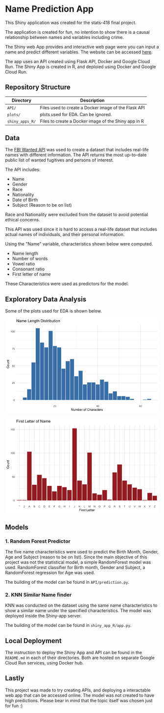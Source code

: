 # Name Prediction App
This Shiny application was created for the stats-418 final project. 

The application is created for fun, no intention to show there is a causal relationship between names and variables including crime. 

The Shiny web App provides and interactive web page were you can input a name and predict different variables. 
The website can be accessed [here](https://finalproject-app-883217264014.us-west1.run.app).

The app uses an API created using Flask API, Docker and Google Cloud Run. The Shiny App is created in R, and deploied using Docker and Google Cloud Run.

## Repository Structure

| Directory | Description |
|----------------|-------------|
| `API/` | Files used to create a Docker image of the Flask API |
| `plots/` | plots used for EDA. Can be ignored. |
| `shiny_apps_R/` | Files to create a Docker image of the Shiny app in R |

## Data
The [FBI Wanted API](https://www.fbi.gov/wanted/api) was used to create a dataset that includes real-life names with different information. The API returns the most up-to-date public list of wanted fugitives and persons of interest.

The API includes:
  - Name
  - Gender
  - Race
  - Nationality
  - Date of Birth
  - Subject (Reason to be on list)

Race and Nationality were excluded from the dataset to avoid potential ethical concerns.

This API was used since it is hard to access a real-life dataset that includes actual names of individuals, and their personal information. 

Using the "Name" variable, characteristics shown below were computed.
  - Name length
  - Number of words
  - Vowel ratio
  - Consonant ratio
  - First letter of name

These Characteristics were used as predictors for the model.

## Exploratory Data Analysis

Some of the plots used for EDA is shown below.

![Distribution of Name Length](plots/name_length.png)

![Distribution of First Letter](plots/first_letter.png)


## Models

### 1. Random Forest Predictor
The five name characteristics were used to predict the Birth Month, Gender, Age and Subject (reason to be on list). Since the main objective of this project was not the statistical model, a simple RandomForest model was used. RandomForest classifier for Birth month, Gender and Subject, a RandomForest regression for Age was used. 

The building of the model can be found in `API/prediction.py`.

### 2. KNN Similar Name finder
KNN was conducted on the dataset using the same name characteristics to show a similar name under the specified characteristics. The model was deployed inside the Shiny-app server.

The building of the model can be found in `shiny_app_R/app.py`.


## Local Deployment

The instruction to deploy the Shiny App and API can be found in the `README.md` in each of their directories. Both are hosted on separate Google Cloud Run services, using Docker hub.

## Lastly

This project was made to try creating APIs, and deploying a interactable web app that can be accessed online. The model was not created to have high predictions. Please bear in mind that the topic itself was chosen just for fun :) 








